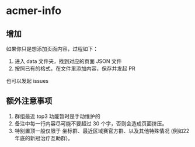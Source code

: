 # acmer-info

## 增加

如果你只是想添加页面内容，过程如下：
1. 进入 data 文件夹，找到对应的页面 JSON 文件
2. 按照已有的格式，在文件里添加内容，保存并发起 PR

也可以发起 issues

## 额外注意事项

1. 群组最近 top3 功能暂时是手动维护的
2. 备注中每一行内容尽可能不要超过 30 个字，否则会造成页面挤压。
3. 特别置顶一般仅限于 坐标群、最近区域赛官方群、以及其他特殊情况 (例如22年底的新冠治疗互助群)。

